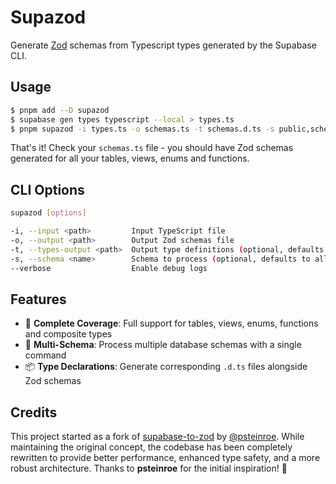 # Supazod

Generate [Zod](https://github.com/colinhacks/zod) schemas from Typescript types generated by the Supabase CLI.

## Usage

```sh
$ pnpm add --D supazod
$ supabase gen types typescript --local > types.ts
$ pnpm supazod -i types.ts -o schemas.ts -t schemas.d.ts -s public,schema_a,schema_b
```

That's it! Check your `schemas.ts` file - you should have Zod schemas generated for all your tables, views, enums and functions.

## CLI Options

```sh
supazod [options]

-i, --input <path>         Input TypeScript file
-o, --output <path>        Output Zod schemas file
-t, --types-output <path>  Output type definitions (optional, defaults to no file)
-s, --schema <name>        Schema to process (optional, defaults to all)
--verbose                  Enable debug logs
```

## Features

- 🎯 **Complete Coverage**: Full support for tables, views, enums, functions and composite types
- 🔧 **Multi-Schema**: Process multiple database schemas with a single command
- 📦 **Type Declarations**: Generate corresponding `.d.ts` files alongside Zod schemas

## Credits

This project started as a fork of [supabase-to-zod](https://github.com/psteinroe/supabase-to-zod) by [@psteinroe](https://github.com/psteinroe). While maintaining the original concept, the codebase has been completely rewritten to provide better performance, enhanced type safety, and a more robust architecture. Thanks to **psteinroe** for the initial inspiration! 💚
